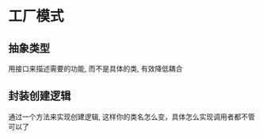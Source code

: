 # 工厂模式

## 抽象类型


用接口来描述需要的功能, 而不是具体的类, 有效降低耦合



## 封装创建逻辑


通过一个方法来实现创建逻辑, 这样你的类名怎么变，具体怎么实现调用者都不管可以了


